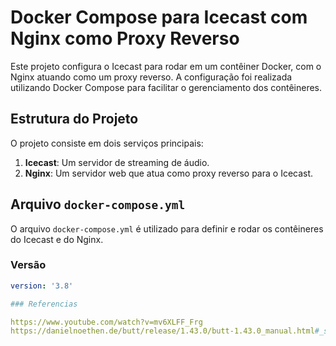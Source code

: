 # Docker Compose para Icecast com Nginx como Proxy Reverso

Este projeto configura o Icecast para rodar em um contêiner Docker, com o Nginx atuando como um proxy reverso. A configuração foi realizada utilizando Docker Compose para facilitar o gerenciamento dos contêineres.

## Estrutura do Projeto

O projeto consiste em dois serviços principais:

1. **Icecast**: Um servidor de streaming de áudio.
2. **Nginx**: Um servidor web que atua como proxy reverso para o Icecast.

## Arquivo `docker-compose.yml`

O arquivo `docker-compose.yml` é utilizado para definir e rodar os contêineres do Icecast e do Nginx.

### Versão

```yaml
version: '3.8'

### Referencias

https://www.youtube.com/watch?v=mv6XLFF_Frg
https://danielnoethen.de/butt/release/1.43.0/butt-1.43.0_manual.html#_streaming
